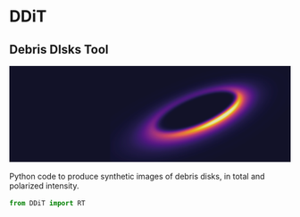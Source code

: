 # DDiT
## Debris DIsks Tool

![screenshot](screenshots/DDiT.png)

Python code to produce synthetic images of debris disks, in total and polarized intensity.


```python
from DDiT import RT
```

